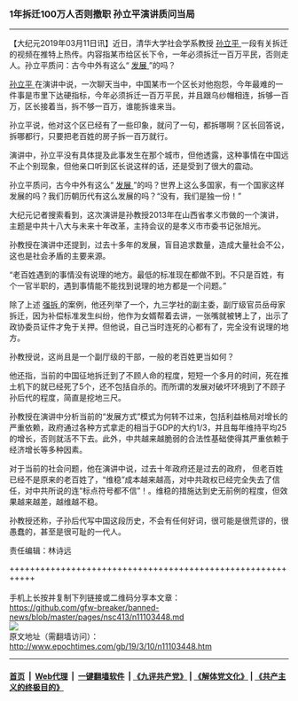 ### 1年拆迁100万人否则撤职 孙立平演讲质问当局
------------------------

<p>
 【大纪元2019年03月11日讯】近日，清华大学社会学系教授
 <a href="http://www.epochtimes.com/gb/tag/%E5%AD%99%E7%AB%8B%E5%B9%B3.html">
  孙立平
 </a>
 一段有关拆迁的视频在推特上热传。内容指某市给区长下令，一年必须拆迁一百万平民，否则走人。孙立平质问：古今中外有这么“
 <a href="http://www.epochtimes.com/gb/tag/%E5%8F%91%E5%B1%95.html">
  发展
 </a>
 ”的吗？
</p>
<p>
 <a href="http://www.epochtimes.com/gb/tag/%E5%AD%99%E7%AB%8B%E5%B9%B3.html">
  孙立平
 </a>
 在演讲中说，一次聊天当中，中国某市一个区长对他抱怨，今年最难的一件事是市里下达硬指标，今年必须拆迁一百万平民，并且跟乌纱帽相连，拆够一百万，区长接着当，拆不够一百万，谁能拆谁来当。
</p>
<p>
 孙立平说，他对这个区已经有了一些印象，就问了一句，都拆哪啊？区长回答说，拆哪都行，只要把老百姓的房子拆一百万就行。
</p>
<p>
 演讲中，孙立平没有具体提及此事发生在那个城市，但他透露，这种事情在中国远不止个别现象，但他亲口听到区长说这样的话，还是受到了很大的震动。
</p>
<p>
</p>
<p>
 孙立平质问，古今中外有这么“
 <a href="http://www.epochtimes.com/gb/tag/%E5%8F%91%E5%B1%95.html">
  发展
 </a>
 ”的吗？世界上这么多国家，有一个国家这样发展的吗？我们历朝历代有这么发展的吗？“没有，我们是独一份！”
</p>
<p>
 大纪元记者搜索看到，这次演讲是孙教授2013年在山西省孝义市做的一个演讲，主题是中共十八大与未来十年改革，主持会议的是孝义市市委书记张旭光。
</p>
<p>
 孙教授在演讲中还提到，过去十多年的发展，盲目追求数量，造成大量社会不公，这也是社会矛盾的主要来源。
</p>
<p>
 “老百姓遇到的事情没有说理的地方。最低的标准现在都做不到。不只是百姓，有个一官半职的，遇到事情能不能找到说理的地方都是一个问题。”
</p>
<p>
 除了上述
 <a href="http://www.epochtimes.com/gb/tag/%E5%BC%BA%E6%8B%86.html">
  强拆
 </a>
 的案例，他还列举了一个，九三学社的副主委，副厅级官员岳母家拆迁，因为补偿标准发生纠纷，他作为女婿帮着去讲，一张嘴就被铐上了，出示了政协委员证件才免于关押。但他说，自己当时连死的心都有了，完全没有说理的地方。
</p>
<p>
 孙教授说，这尚且是一个副厅级的干部，一般的老百姓更当如何？
</p>
<p>
 他还指，当前的中国征地拆迁到了不顾人命的程度，短短一个多月的时间，死在推土机下的就已经死了5个，还不包括自杀的。而所谓的发展对破坏环境到了不顾子孙后代的程度，简直是挖地三尺。
</p>
<p>
 孙教授在演讲中分析当前的“发展方式”模式为何转不过来，包括利益格局对增长的严重依赖，政府通过各种方式拿走的相当于GDP的大约1/3，并且每年维持平均25的增长，否则就活不下去。此外，中共越来越脆弱的合法性基础使得其严重依赖于经济增长等多种因素。
</p>
<p>
 对于当前的社会问题，他在演讲中说，过去十年政府还是过去的政府， 但老百姓已经不是原来的老百姓了，“维稳”成本越来越高，对中共政权已经完全失去了信任，对中共所说的连“标点符号都不信”！。维稳的措施达到史无前例的程度，但效果越来越差，越维越不稳。
</p>
<p>
 孙教授还称，子孙后代写中国这段历史，不会有任何好词，很可能是很荒谬的，很愚蠢的，甚至是很可耻的一代人。
 <span class="Apple-converted-space">
 </span>
</p>
<p>
 责任编辑：林诗远
</p>

+++++++++++++++++++++++++++++++++++++++++++++++++++++++++++<br/><br/>
手机上长按并复制下列链接或二维码分享本文章：<br/>
https://github.com/gfw-breaker/banned-news/blob/master/pages/nsc413/n11103448.md <br/>
<a href='https://github.com/gfw-breaker/banned-news/blob/master/pages/nsc413/n11103448.md'><img src='https://github.com/gfw-breaker/banned-news/blob/master/pages/nsc413/n11103448.md.png'/></a> <br/>
原文地址（需翻墙访问）：http://www.epochtimes.com/gb/19/3/10/n11103448.htm


------------------------
#### [首页](https://github.com/gfw-breaker/banned-news/blob/master/README.md) &nbsp;|&nbsp; [Web代理](https://github.com/labour-camp/helloworld) &nbsp;|&nbsp; [一键翻墙软件](https://github.com/gfw-breaker/nogfw/blob/master/README.md) &nbsp;| [《九评共产党》](https://github.com/gfw-breaker/9ping.md/blob/master/README.md#九评之一评共产党是什么) | [《解体党文化》](https://github.com/gfw-breaker/jtdwh.md/blob/master/README.md) | [《共产主义的终极目的》](https://github.com/gfw-breaker/gczydzjmd.md/blob/master/README.md)

